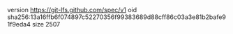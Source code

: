 version https://git-lfs.github.com/spec/v1
oid sha256:13a16ffb6f074897c52270356f99383689d88cff86c03a3e81b2bafe91f9eda4
size 2507
